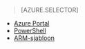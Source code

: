 > [AZURE.SELECTOR]
- [Azure Portal](../articles/virtual-network/virtual-networks-create-vnetpeering-arm-portal.md)
- [PowerShell](../articles/virtual-network/virtual-networks-create-vnetpeering-arm-ps.md)
- [ARM-sjabloon](../articles/virtual-network/virtual-networks-create-vnetpeering-arm-template-click.md)

<!--HONumber=Sep16_HO3-->


